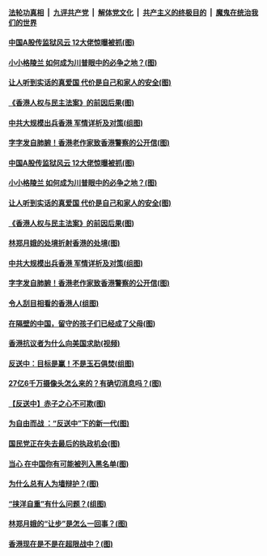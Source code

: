####  [法轮功真相](../../../../basic/blob/master/README.md?t=09102100) &nbsp;|&nbsp; [九评共产党](../../../../9ping.md/blob/master/README.md?t=09102100) &nbsp;|&nbsp; [解体党文化](../../../../jtdwh.md/blob/master/README.md?t=09102100)  &nbsp;|&nbsp; [共产主义的终极目的](../../../../gczydzjmd.md/blob/master/README.md?t=09102100) &nbsp;|&nbsp; [魔鬼在统治我们的世界](../../../../mgztzwmdsj.md/blob/master/README.md?t=09102100) 

#### [中国A股传监狱风云 12大佬惊曝被抓(图)](../pages/p4/906844.md?t=09102100) 

#### [小小格陵兰 如何成为川普眼中的必争之地？(图)](../pages/p4/906842.md?t=09102100) 

#### [让人听到实话的真爱国 代价是自己和家人的安全(图)](../pages/p4/906837.md?t=09102100) 

#### [《香港人权与民主法案》的前因后果(图)](../pages/p4/906836.md?t=09102100) 

#### [中共大规模出兵香港 军情详析及对策(组图)](../pages/p4/906831.md?t=09102100) 

#### [字字发自肺腑！香港老作家致香港警察的公开信(图)](../pages/p4/906744.md?t=09102100) 

#### [中国A股传监狱风云 12大佬惊曝被抓(图)](../pages/p4/906844.md?t=09102100) 

#### [小小格陵兰 如何成为川普眼中的必争之地？(图)](../pages/p4/906842.md?t=09102100) 

#### [让人听到实话的真爱国 代价是自己和家人的安全(图)](../pages/p4/906837.md?t=09102100) 

#### [《香港人权与民主法案》的前因后果(图)](../pages/p4/906836.md?t=09102100) 

#### [林郑月娥的处境折射香港的处境(图)](../pages/p4/906834.md?t=09102100) 

#### [中共大规模出兵香港 军情详析及对策(组图)](../pages/p4/906831.md?t=09102100) 

#### [字字发自肺腑！香港老作家致香港警察的公开信(图)](../pages/p4/906744.md?t=09102100) 

#### [令人刮目相看的香港人(组图)](../pages/p4/906727.md?t=09102100) 

#### [在隔壁的中国，留守的孩子们已经成了父母(图)](../pages/p4/906715.md?t=09102100) 

#### [香港抗议者为什么向美国求助(视频)](../pages/p4/906723.md?t=09102100) 

#### [反送中：目标是赢！不是玉石俱焚(组图)](../pages/p4/906721.md?t=09102100) 

#### [27亿6千万摄像头怎么来的？有确切消息吗？(图)](../pages/p4/906720.md?t=09102100) 

#### [【反送中】赤子之心不可欺(图)](../pages/p4/906718.md?t=09102100) 

#### [为自由而战 ：“反送中”下的新一代(图)](../pages/p4/906584.md?t=09102100) 

#### [国民党正在失去最后的执政机会(图)](../pages/p4/906583.md?t=09102100) 

#### [当心 在中国你有可能被列入黑名单(图)](../pages/p4/906594.md?t=09102100) 

#### [为什么总有人为墙辩护？(图)](../pages/p4/906616.md?t=09102100) 

#### [“挟洋自重”有什么问题？(组图)](../pages/p4/906605.md?t=09102100) 

#### [林郑月娥的“让步”是怎么一回事？(图)](../pages/p4/906617.md?t=09102100) 

#### [香港现在是不是在超限战中？(图)](../pages/p4/906612.md?t=09102100) 


